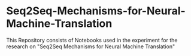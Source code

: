 # Seq2Seq-Mechanisms-for-Neural-Machine-Translation
This Repository consists of Notebooks used in the experiment for the research on "Seq2Seq Mechanisms for Neural Machine Translation"
